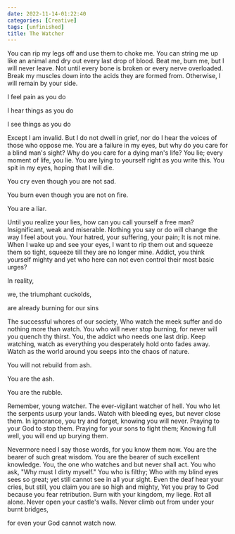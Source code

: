 ```yaml
---
date: 2022-11-14-01:22:40
categories: [Creative]
tags: [unfinished]
title: The Watcher
--- 
```

You can rip my legs off and use them to choke me. You can string me up like an animal and dry out every last drop of blood.
Beat me, burn me, but I will never leave. Not until every bone is broken or every nerve overloaded. 
Break my muscles down into the acids they are formed from. Otherwise, I will remain by your side.

I feel pain as you do

I hear things as you do

I see things as you do

Except I am invalid. But I do not dwell in grief, nor do I hear the voices of those who oppose me.
You are a failure in my eyes, but why do you care for a blind man's sight?
Why do you care for a dying man's life?
You lie; every moment of life, you lie.
You are lying to yourself right as you write this. You spit in my eyes, hoping that I will die.

You cry even though you are not sad.

You burn even though you are not on fire.

You are a liar.

Until you realize your lies, how can you call yourself a free man?
Insignificant, weak and miserable. Nothing you say or do will change the way I feel about you.
Your hatred, your suffering, your pain; It is not mine.
When I wake up and see your eyes, I want to rip them out and squeeze them so tight, squeeze till they are no longer mine.
Addict, you think yourself mighty and yet who here can not even control their most basic urges?

In reality,

we, the triumphant cuckolds,

are already burning for our sins

The successful whores of our society, Who watch the meek suffer and do nothing more than watch.
You who will never stop burning, for never will you quench thy thirst. You, the addict who needs one last drip.
Keep watching, watch as everything you desperately hold onto fades away. Watch as the world around you seeps into the chaos of nature. 

You will not rebuild from ash.

You are the ash.

You are the rubble.

Remember, young watcher. The ever-vigilant watcher of hell.
You who let the serpents usurp your lands. 
Watch with bleeding eyes, but never close them. In ignorance, you try and forget, knowing you will never.
Praying to your God to stop them. Praying for your sons to fight them;
Knowing full well, you will end up burying them.

Nevermore need I say those words, for you know them now.
You are the bearer of such great wisdom. You are the bearer of such excellent knowledge.
You, the one who watches and but never shall act.
You who ask, "Why must I dirty myself."
You who is filthy; Who with my blind eyes sees so great; yet still cannot see in all your sight.
Even the deaf hear your cries, but still, you claim you are so high and mighty, Yet you pray to God because you fear retribution.
Burn with your kingdom, my liege. Rot all alone. Never open your castle's walls. Never climb out from under your burnt bridges, 


for even your God cannot watch now.


